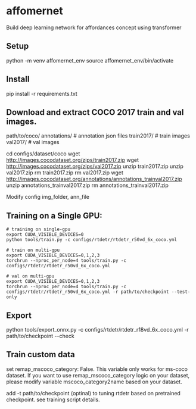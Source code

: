 # affomernet

Build deep learning network for affordances concept using transformer

## Setup
python -m venv affomernet_env
source affomernet_env/bin/activate

## Install
pip install -r requirements.txt

## Download and extract COCO 2017 train and val images.
path/to/coco/
  annotations/  # annotation json files
  train2017/    # train images
  val2017/      # val images

cd configs/dataset/coco
wget http://images.cocodataset.org/zips/train2017.zip
wget http://images.cocodataset.org/zips/val2017.zip
unzip train2017.zip
unzip val2017.zip
rm train2017.zip
rm val2017.zip
wget http://images.cocodataset.org/annotations/annotations_trainval2017.zip
unzip annotations_trainval2017.zip
rm annotations_trainval2017.zip

Modify config img_folder, ann_file

## Training on a Single GPU:

```
# training on single-gpu
export CUDA_VISIBLE_DEVICES=0
python tools/train.py -c configs/rtdetr/rtdetr_r50vd_6x_coco.yml
```

```
# train on multi-gpu
export CUDA_VISIBLE_DEVICES=0,1,2,3
torchrun --nproc_per_node=4 tools/train.py -c configs/rtdetr/rtdetr_r50vd_6x_coco.yml
```

```
# val on multi-gpu
export CUDA_VISIBLE_DEVICES=0,1,2,3
torchrun --nproc_per_node=4 tools/train.py -c configs/rtdetr/rtdetr_r50vd_6x_coco.yml -r path/to/checkpoint --test-only
```

## Export
python tools/export_onnx.py -c configs/rtdetr/rtdetr_r18vd_6x_coco.yml -r path/to/checkpoint --check

## Train custom data
set remap_mscoco_category: False. This variable only works for ms-coco dataset. If you want to use remap_mscoco_category logic on your dataset, please modify variable mscoco_category2name based on your dataset.

add -t path/to/checkpoint (optinal) to tuning rtdetr based on pretrained checkpoint. see training script details.